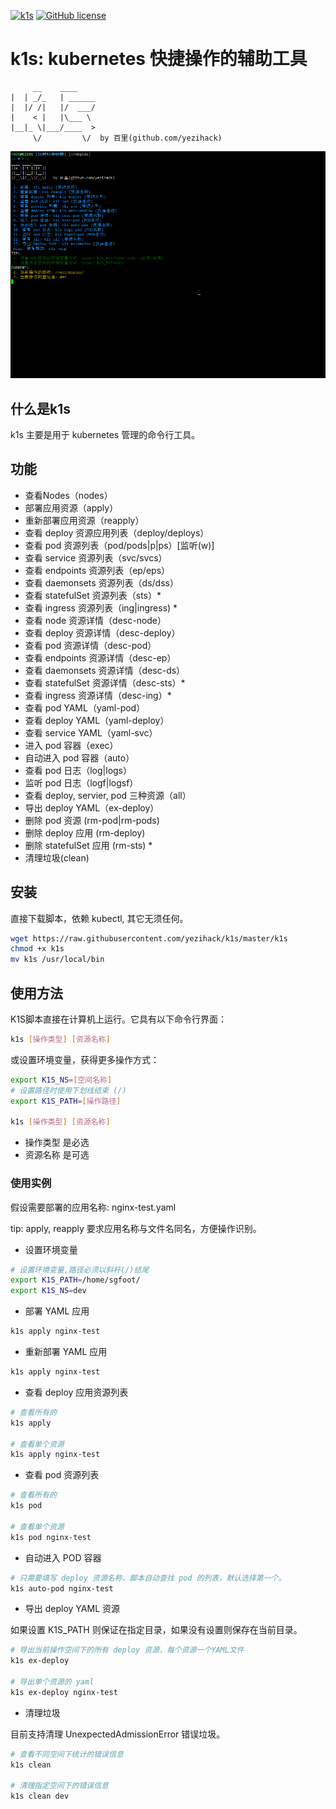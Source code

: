 [![k1s](https://img.shields.io/badge/kubernetes-k1s-green?style=flat-square&logo=appveyor)](https://github.com/yezihack/k1s)
[![GitHub license](https://img.shields.io/github/license/yezihack/k1s?style=flat-square&logo=appveyor)](https://github.com/yezihack/k1s/blob/master/LICENSE)

# k1s: kubernetes 快捷操作的辅助工具

```text
     __    ____        
|  | _/_   | ______
|  |/ /|   |/  ___/
|    < |   |\___ \ 
|__|_ \|___/____  >
     \/         \/  by 百里(github.com/yezihack)
```

![](asset/k1s.gif)

## 什么是k1s

k1s 主要是用于 kubernetes 管理的命令行工具。

## 功能

- 查看Nodes（nodes）
- 部署应用资源（apply）
- 重新部署应用资源（reapply）
- 查看 deploy 资源应用列表（deploy/deploys）
- 查看 pod 资源列表（pod/pods|p|ps）[监听(w)]
- 查看 service 资源列表（svc/svcs）
- 查看 endpoints 资源列表（ep/eps）
- 查看 daemonsets 资源列表（ds/dss）
- 查看 statefulSet 资源列表（sts）*
- 查看 ingress 资源列表（ing|ingress) *
- 查看 node 资源详情（desc-node）
- 查看 deploy 资源详情（desc-deploy）
- 查看 pod 资源详情（desc-pod）
- 查看 endpoints 资源详情（desc-ep）
- 查看 daemonsets 资源详情（desc-ds）
- 查看 statefulSet 资源详情（desc-sts）*
- 查看 ingress 资源详情（desc-ing）*
- 查看 pod YAML（yaml-pod）
- 查看 deploy YAML（yaml-deploy）
- 查看 service YAML（yaml-svc）
- 进入 pod 容器（exec）
- 自动进入 pod 容器（auto）
- 查看 pod 日志（log|logs）
- 监听 pod 日志（logf|logsf）
- 查看 deploy, servier, pod 三种资源（all）
- 导出 deploy YAML（ex-deploy）
- 删除 pod 资源 (rm-pod|rm-pods)
- 删除 deploy 应用 (rm-deploy)
- 删除 statefulSet 应用 (rm-sts) *
- 清理垃圾(clean)

## 安装

直接下载脚本，依赖 kubectl, 其它无须任何。

```sh
wget https://raw.githubusercontent.com/yezihack/k1s/master/k1s
chmod +x k1s
mv k1s /usr/local/bin
```

## 使用方法

K1S脚本直接在计算机上运行。它具有以下命令行界面：

```sh
k1s [操作类型] [资源名称]
```

或设置环境变量，获得更多操作方式：

```sh
export K1S_NS=[空间名称]
# 设置路径时使用下划线结束 (/)
export K1S_PATH=[操作路径] 

k1s [操作类型] [资源名称]
```

- 操作类型 是必选
- 资源名称 是可选

### 使用实例

假设需要部署的应用名称: nginx-test.yaml  

tip: apply, reapply 要求应用名称与文件名同名，方便操作识别。

- 设置环境变量

```sh
# 设置环境变量,路径必须以斜杆(/)结尾
export K1S_PATH=/home/sgfoot/
export K1S_NS=dev
```

- 部署 YAML 应用

```sh
k1s apply nginx-test
```

- 重新部署 YAML 应用

```sh
k1s apply nginx-test
```

- 查看 deploy 应用资源列表

```sh
# 查看所有的
k1s apply

# 查看单个资源
k1s apply nginx-test
```

- 查看 pod 资源列表

```sh
# 查看所有的
k1s pod

# 查看单个资源
k1s pod nginx-test
```

- 自动进入 POD 容器

```sh
# 只需要填写 deploy 资源名称，脚本自动查找 pod 的列表，默认选择第一个。
k1s auto-pod nginx-test
```

- 导出 deploy YAML 资源

如果设置 K1S_PATH 则保证在指定目录，如果没有设置则保存在当前目录。

```sh
# 导出当前操作空间下的所有 deploy 资源，每个资源一个YAML文件
k1s ex-deploy 

# 导出单个资源的 yaml
k1s ex-deploy nginx-test
```

- 清理垃圾

目前支持清理 UnexpectedAdmissionError 错误垃圾。

```sh
# 查看不同空间下统计的错误信息
k1s clean 

# 清理指定空间下的错误信息
k1s clean dev
```
